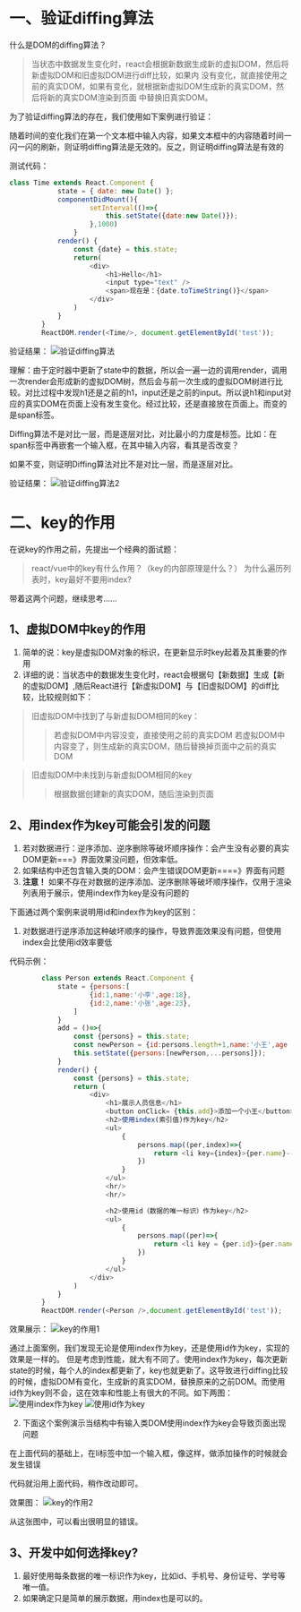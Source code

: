 # 一、验证diffing算法

什么是DOM的diffing算法？  
>当状态中数据发生变化时，react会根据新数据生成新的虚拟DOM，然后将新虚拟DOM和旧虚拟DOM进行diff比较，如果内
>没有变化，就直接使用之前的真实DOM，如果有变化，就根据新虚拟DOM生成新的真实DOM，然后将新的真实DOM渲染到页面
>中替换旧真实DOM。  

为了验证diffing算法的存在，我们使用如下案例进行验证： 

随着时间的变化我们在第一个文本框中输入内容，如果文本框中的内容随着时间一闪一闪的刷新，则证明diffing算法是无效的。反之，则证明diffing算法是有效的

测试代码：
```javascript
class Time extends React.Component {
            state = { date: new Date() };
            componentDidMount(){
                    setInterval(()=>{
                        this.setState({date:new Date()});
                    },1000)
                }
            render() {
                const {date} = this.state;
                return(
                    <div>
                        <h1>Hello</h1>
                        <input type="text" />
                        <span>现在是：{date.toTimeString()}</span>
                    </div>
                )
            }
        }
        ReactDOM.render(<Time/>, document.getElementById('test'));
```

验证结果：
![验证diffing算法]()

理解：由于定时器中更新了state中的数据，所以会一遍一边的调用render，调用一次render会形成新的虚拟DOM树，然后会与前一次生成的虚拟DOM树进行比较。对比过程中发现h1还是之前的h1，input还是之前的input。所以说h1和input对应的真实DOM在页面上没有发生变化。经过比较，还是直接放在页面上。而变的是span标签。

Diffing算法不是对比一层，而是逐层对比，对比最小的力度是标签。比如：在span标签中再嵌套一个输入框，在其中输入内容，看其是否改变？

如果不变，则证明Diffing算法对比不是对比一层，而是逐层对比。

验证结果：
![验证diffing算法2]()


# 二、key的作用

在说key的作用之前，先提出一个经典的面试题：
>react/vue中的key有什么作用？（key的内部原理是什么？）
>为什么遍历列表时，key最好不要用index?

带着这两个问题，继续思考......

## 1、虚拟DOM中key的作用
1. 简单的说：key是虚拟DOM对象的标识，在更新显示时key起着及其重要的作用
2. 详细的说：当状态中的数据发生变化时，react会根据句【新数据】生成【新的虚拟DOM】,随后React进行【新虚拟DOM】与【旧虚拟DOM】的diff比较，比较规则如下：
> 旧虚拟DOM中找到了与新虚拟DOM相同的key：
>> 若虚拟DOM中内容没变，直接使用之前的真实DOM
>> 若虚拟DOM中内容变了，则生成新的真实DOM，随后替换掉页面中之前的真实DOM     

> 旧虚拟DOM中未找到与新虚拟DOM相同的key
>> 根据数据创建新的真实DOM，随后渲染到页面

## 2、用index作为key可能会引发的问题
1.   若对数据进行：逆序添加、逆序删除等破坏顺序操作：会产生没有必要的真实DOM更新===》界面效果没问题，但效率低。
2.   如果结构中还包含输入类的DOM：会产生错误DOM更新====》界面有问题
3.   **注意！** 如果不存在对数据的逆序添加、逆序删除等破坏顺序操作，仅用于渲染列表用于展示，使用index作为key是没有问题的

下面通过两个案例来说明用id和index作为key的区别：
1. 对数据进行逆序添加这种破坏顺序的操作，导致界面效果没有问题，但使用index会比使用id效率要低

代码示例：
```javascript
        class Person extends React.Component {
            state = {persons:[
                    {id:1,name:'小李',age:18},
                    {id:2,name:'小张',age:23},
                ]
            }
            add = ()=>{
                const {persons} = this.state;
                const newPerson = {id:persons.length+1,name:'小王',age : Math.floor(Math.random()*99)}
                this.setState({persons:[newPerson,...persons]});
            }
            render() {
                const {persons} = this.state;
                return (
                    <div>
                        <h1>展示人员信息</h1>
                        <button onClick= {this.add}>添加一个小王</button>
                        <h2>使用index(索引值)作为key</h2>
                        <ul>
                            {
                                persons.map((per,index)=>{
                                    return <li key={index}>{per.name}---{per.age}</li>
                                })
                            }
                        </ul>
                        <hr/>
                        <hr/>

                        <h2>使用id（数据的唯一标识）作为key</h2>
                        <ul>
                            {
                                persons.map((per)=>{
                                    return <li key = {per.id}>{per.name}---{per.age}</li>
                                })
                            }
                        </ul>
                    </div>
                )
            }
        }
        ReactDOM.render(<Person />,document.getElementById('test'));
```

效果展示：
![key的作用1]()

通过上面案例，我们发现无论是使用index作为key，还是使用id作为key，实现的效果是一样的。
但是考虑到性能，就大有不同了。使用index作为key，每次更新state的时候，每个人的index都更新了，key也就更新了。这导致进行diffing比较的时候，虚拟DOM有变化，生成新的真实DOM，替换原来的之前DOM。而使用id作为key则不会，这在效率和性能上有很大的不同。如下两图：
![使用index作为key]()
![使用id作为key]()

2. 下面这个案例演示当结构中有输入类DOM使用index作为key会导致页面出现问题

在上面代码的基础上，在li标签中加一个输入框，像这样，做添加操作的时候就会发生错误

代码就沿用上面代码，稍作改动即可。

效果图：
![key的作用2]()


从这张图中，可以看出很明显的错误。



## 3、开发中如何选择key?
1.   最好使用每条数据的唯一标识作为key，比如id、手机号、身份证号、学号等唯一值。
2.   如果确定只是简单的展示数据，用index也是可以的。
